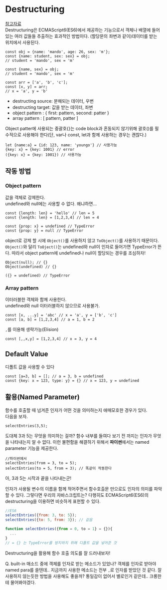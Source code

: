 # Destructuring
[참고자료](http://exploringjs.com/es6/ch_destructuring.html#ch_destructuring)  
Destructuring은 ECMAScript6(ES6)에서 제공하는 기능으로서 객체나 배열에 들어있는 여러 값들들 추출하는 효과적인 방법이다. (할당문의 좌변과 같이)데이터를 받는 위치에서 사용된다.
```
const obj = {name: 'mando', age: 26, sex: 'm'};
const {name: student, sex: sex} = obj;
// student = 'mando', sex = 'm'

const {name, sex} = obj;
// student = 'mando', sex = 'm'

const arr = ['a', 'b', 'c'];
const [x, y] = arr;
// x = 'a', y = 'b'
```
* destructing source: 분해되는 데이터, 우변
* destructing target: 값을 받는 데이터, 좌변
* object pattern : { first: pattern, second: patter }
* array pattern : [ pattern, patter ]

Object patter에 사용되는 중괄호{}는 code block과 혼동되지 않기위해 괄호()를 필수적으로 사용해야 한다(단, var나 const, let과 함께 사용하는 경우는 괜찮다.)
```
let {name:a} = {id: 123, name: 'youngo'} // 사용가능
{key: x} = {key: 1001} // error
({key: x} = {key: 1001}) // 사용가능
```
## 작동 방법
### Object pattern
값을 객체로 강제한다.  
undefined와 null에는 사용할 수 없다. 왜냐하면...
```
const {length: len} = 'hello' // len = 5
const {length: len} = [1,2,3,4] // len = 4

const {prop: x} = undefined // TypeError
const {prop: y} = null // TypeError
```
object로 강제 할 시에 `Object()`를 사용하지 않고 `ToObject()`를 사용하기 때문이다. `Object()`와 달리 `ToOject()`는 undefined와 null이 인자로 들어가면 TypeError가 뜬다. 따라서 object pattern에 undefined나 null이 할당되는 경우를 조심하자!
```
Object(null); // {}
Object(undefined) // {}

({} = undefined) // TypeError
```

### Array pattern
이터러블한 객체와 함께 사용한다.  
undefined와 null 이터러블하지 않으므로 사용불가.
```
const [x, ...y] = 'abc' // x = 'a', y = ['b', 'c']
const [a, b] = [1,2,3,4] // a = 1, b = 2
```
`,`를 이용해 생략가능(Elision)
```
const [,,x,y] = [1,2,3,4] // x = 3, y = 4
```

## Default Value
디폴트 값을 사용할 수 있다
```
const [a=3, b] = []; // a = 3, b = undefined
const {key: x = 123, type: y} = {} // x = 123, y = undefined
```

## 활용(Named Parameter)
함수를 호출할 때 넘겨준 인자가 어떤 것을 의미하는지 애매모호한 경우가 있다.  
다음을 보자.
```
selectEntries(3,5);
```
도대체 3과 5는 무엇을 의미하는 걸까? 함수 내부를 들여다 보기 전 까지는 인자가 무엇을 나타내는지 알 수 없다. 이런 불편함을 해결하기 위해서 **파이썬**에서는 named parameter 기능을 제공한다.
```
//파이썬에서
selectEntries(from = 3, to = 5);
selectEntries(to = 5, from = 3); // 똑같이 작동한다
```
아, 3과 5는 시작과 끝을 나타내는군!

인자가 사용될 변수의 이름을 함께 적어주면서 함수호출문 만으로도 인자의 의미를 파악할 수 있다. 그렇다면 우리의 자바스크립트는? 다행히도 ECMAScript6(ES6)의 destructuring을 이용하면 비슷하게 표현할 수 있다.
```javascript
//ES6
selectEntries({from: 3, to: 5});
selectEntries({to: 5, from: 3}); // 같음

function selectEntries({from = 0, to = 1} = {}){
  ...
}
// = {} 는 TypeError를 방지하지 위해 디폴트 값을 넣어준 것
```

Destructuring을 활용해 함수 호출 의도를 잘 드러내보자!

Q. built-in 매소드 중에 객체를 인자로 받는 메소드가 있었나? 객체를 인자로 받아야 named para를 쓸텐데.. 지금까지 사용한 메소드는 전부 `,`로 인자를 받았던 것 같다. 잘 사용하지 않는듯한 방법을 사용해도 좋을까? 통일감이 없어서 별로인거 같은데.. 크롱한테 물어봐야겠다.